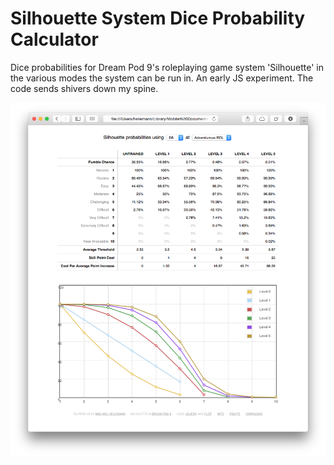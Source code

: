 # Silhouette System Dice Probability Calculator

Dice probabilities for Dream Pod 9's roleplaying game system 'Silhouette' in the various modes the system can be run in. An early JS experiment. The code sends shivers down my spine.

![](https://github.com/Heilemann/silhouette-dice-probability-graph/blob/master/screenshot.png?raw=true)
